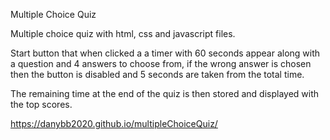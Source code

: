 Multiple Choice Quiz

Multiple choice quiz with html, css and javascript files. 

Start button that when clicked a a timer with 60 seconds appear along with a question and 4 answers to choose from, if the wrong answer is chosen then the button is disabled and 5 seconds are taken from the total time.

The remaining time at the end of the quiz is then stored and displayed with the top scores.

https://danybb2020.github.io/multipleChoiceQuiz/
